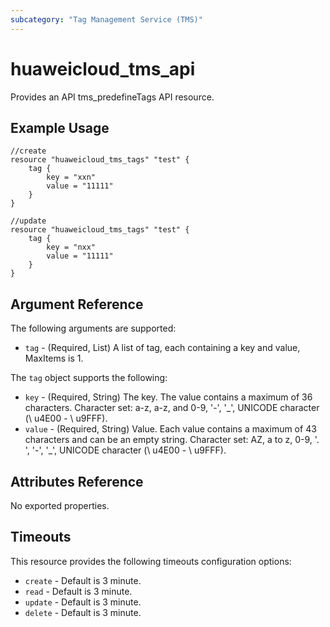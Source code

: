 ```yaml
---
subcategory: "Tag Management Service (TMS)"
---
```


# huaweicloud_tms_api

Provides an API tms_predefineTags API resource.

## Example Usage

```hcl
//create
resource "huaweicloud_tms_tags" "test" {
	tag {
		key = "xxn"
		value = "11111"
	}
}

//update
resource "huaweicloud_tms_tags" "test" {
	tag {
		key = "nxx"
		value = "11111"
	}
}
```

## Argument Reference

The following arguments are supported:

* `tag` - (Required, List) A list of tag, each containing a key and value, MaxItems is 1.

The `tag` object supports the following:

* `key` - (Required, String) The key. The value contains a maximum of 36 characters. Character set: a-z, a-z, and 0-9, '-', '_', UNICODE character (\ u4E00 - \ u9FFF).
* `value` - (Required, String) Value. Each value contains a maximum of 43 characters and can be an empty string. Character set: AZ, a to z, 0-9, '. ', '-', '_', UNICODE character (\ u4E00 - \ u9FFF).

## Attributes Reference

No exported properties.

## Timeouts

This resource provides the following timeouts configuration options:

* `create` - Default is 3 minute.
* `read`   - Default is 3 minute.
* `update` - Default is 3 minute.
* `delete` - Default is 3 minute.
